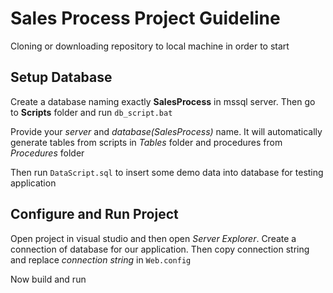 # Sales Process Project Guideline
Cloning or downloading repository to local machine in order to start

## Setup Database

Create a database naming exactly **SalesProcess** in mssql server.
Then go to **Scripts** folder and run `db_script.bat`

Provide your *server* and *database(SalesProcess)* name. It will automatically generate tables from scripts in *Tables* folder and
procedures from *Procedures* folder

Then run `DataScript.sql` to insert some demo data into database for testing application

## Configure and Run Project
Open project in visual studio and then open *Server Explorer*. Create a connection of database for our application. Then copy connection
string and replace *connection string* in `Web.config`

Now build and run

